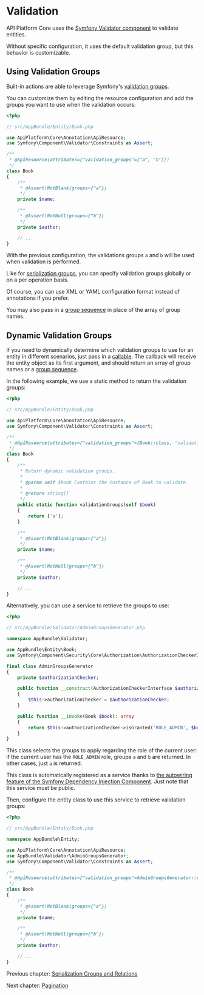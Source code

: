 # Validation

API Platform Core uses the [Symfony Validator component](http://symfony.com/doc/current/book/validation.html) to validate
entities.

Without specific configuration, it uses the default validation group, but this behavior is customizable.

## Using Validation Groups

Built-in actions are able to leverage Symfony's [validation groups](http://symfony.com/doc/current/book/validation.html#validation-groups).

You can customize them by editing the resource configuration and add the groups you want to use when the validation occurs:

```php
<?php

// src/AppBundle/Entity/Book.php

use ApiPlatform\Core\Annotation\ApiResource;
use Symfony\Component\Validator\Constraints as Assert;

/**
 * @ApiResource(attributes={"validation_groups"={"a", "b"}})
 */
class Book
{
    /**
     * @Assert\NotBlank(groups={"a"})
     */
    private $name;

    /**
     * @Assert\NotNull(groups={"b"})
     */
    private $author;

    // ...
}
```

With the previous configuration, the validations groups `a` and `b` will be used when validation is performed.

Like for [serialization groups](serialization-groups-and-relations.md#using-different-serialization-groups-per-operation),
you can specify validation groups globally or on a per operation basis.

Of course, you can use XML or YAML configuration format instead of annotations if you prefer.

You may also pass in a [group sequence](http://symfony.com/doc/current/validation/sequence_provider.html) in place of
the array of group names.

## Dynamic Validation Groups

If you need to dynamically determine which validation groups to use for an entity in different scenarios, just pass in a
[callable](http://php.net/manual/en/language.types.callable.php). The callback will receive the entity object as its first
argument, and should return an array of group names or a [group sequence](http://symfony.com/doc/current/validation/sequence_provider.html).

In the following example, we use a static method to return the validation groups:

```php
<?php

// src/AppBundle/Entity/Book.php

use ApiPlatform\Core\Annotation\ApiResource;
use Symfony\Component\Validator\Constraints as Assert;

/**
 * @ApiResource(attributes={"validation_groups"={Book::class, "validationGroups"}})
 */
class Book
{
    /**
     * Return dynamic validation groups.
     *
     * @param self $book Contains the instance of Book to validate.
     *
     * @return string[]
     */
    public static function validationGroups(self $book)
    {
        return ['a'];
    }

    /**
     * @Assert\NotBlank(groups={"a"})
     */
    private $name;

    /**
     * @Assert\NotNull(groups={"b"})
     */
    private $author;

    // ...
}
```

Alternatively, you can use a service to retrieve the groups to use:

```php
<?php

// src/AppBundle/Validator/AdminGroupsGenerator.php

namespace AppBundle\Validator;

use AppBundle\Entity\Book;
use Symfony\Component\Security\Core\Authorization\AuthorizationCheckerInterface;

final class AdminGroupsGenerator
{
    private $authorizationChecker;

    public function __construct(AuthorizationCheckerInterface $authorizationChecker)
    {
        $this->authorizationChecker = $authorizationChecker;
    }

    public function __invoke(Book $book): array
    {
        return $this->authorizationChecker->isGranted('ROLE_ADMIN', $book) ? ['a', 'b'] : ['a'];
    }
}
```

This class selects the groups to apply regarding the role of the current user: if the current user has the `ROLE_ADMIN` role, groups `a` and `b` are returned. In other cases, just `a` is returned.

This class is automatically registered as a service thanks to [the autowiring feature of the Symfony Dependency Injection Component](https://symfony.com/doc/current/service_container/autowiring.html). Just note that this service must be public.

Then, configure the entity class to use this service to retrieve validation groups:

```php
<?php

// src/AppBundle/Entity/Book.php

namespace AppBundle\Entity;

use ApiPlatform\Core\Annotation\ApiResource;
use AppBundle\Validator\AdminGroupsGenerator;
use Symfony\Component\Validator\Constraints as Assert;

/**
 * @ApiResource(attributes={"validation_groups"=AdminGroupsGenerator::class})
 */
class Book
{
    /**
     * @Assert\NotBlank(groups={"a"})
     */
    private $name;

    /**
     * @Assert\NotNull(groups={"b"})
     */
    private $author;

    // ...
}
```

Previous chapter: [Serialization Groups and Relations](serialization-groups-and-relations.md)

Next chapter: [Pagination](pagination.md)
